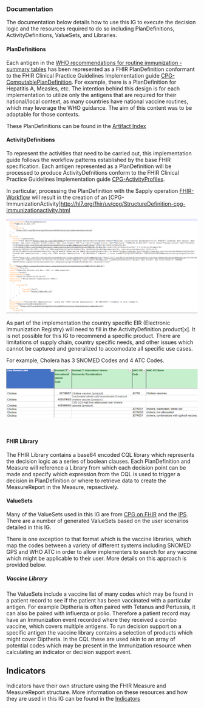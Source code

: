 ### Documentation
The documentation below details how to use this IG to execute the decision logic and the resources required to do so including PlanDefinitions, ActivityDefinitions, ValueSets, and Libraries.

#### PlanDefinitions
Each antigen in the [WHO recommendations for routine immunization - summary tables](https://www.who.int/teams/immunization-vaccines-and-biologicals/policies/who-recommendations-for-routine-immunization---summary-tables) has been represented as a FHIR PlanDefinition conformant to the FHIR Clinical Practice Guidelines Implementation guide [CPG-ComputablePlanDefinition](http://hl7.org/fhir/uv/cpg/StructureDefinition/cpg-computableplandefinition). For example, there is a PlanDefinition for Hepatitis A, Measles, etc. The intention behind this design is for each implementation to utilize only the antigens that are required for their national/local context, as many countries have national vaccine routines, which may leverage the WHO guidance. The aim of this content was to be adaptable for those contexts. 

These PlanDefinitions can be found in the [Artifact Index](artifacts.html)

#### ActivityDefinitions
To represent the activities that need to be carried out, this implementation guide follows the workflow patterns established by the base FHIR specification. Each antigen represented as a PlanDefinition will be processed to produce ActivityDefnitions conform to the FHIR Clinical Practice Guidelines Implementation guide [CPG-ActivityProfiles](http://hl7.org/fhir/uv/cpg/profiles.html#activity-profiles).

In particular, processing the PlanDefinition  with the $apply operation [FHIR-Workflow](https://www.hl7.org/fhir/workflow.html) will result in the creation of an [CPG-ImmunizationActivity]http://hl7.org/fhir/uv/cpg/StructureDefinition-cpg-immunizationactivity.html

![BCG-ImmunizationActivity](./images/ActivityDefinition_BCG_Example1.png)

As part of the implementation the country specific EIR (Electronic Immunization Registry) will need to fill in the ActivityDefinition.product[x]. It is not possible for this IG to recommend a specific product. There are limitations of supply chain, country specific needs, and other issues which cannot be captured and generalized to accomodate all specific use cases. 

For example, Cholera has 3 SNOMED Codes and 4 ATC Codes.

![Cholera-SNOMEDCT/ACT Codes](./images/Cholera_SNOMED_ATC_Example.png)

<br />


#### FHIR Library
The FHIR Library contains a base64 encoded CQL library which represents the decision logic as a series of boolean clauses. Each PlanDefinition and Measure will reference a Library from which each decision point can be made and specify which expression from the CQL is used to trigger a decision in PlanDefinition or where to retrieve data to create the MeasureReport in the Measure, repsectively.

#### ValueSets
Many of the ValueSets used in this IG are  from [CPG on FHIR](https://hl7.org/fhir/uv/cpg/) and the [IPS](https://hl7.org/fhir/uv/ips/). There are a number of generated ValueSets based on the user scenarios detailed in this IG. 

There is one exception to that format which is the vaccine libraries, which map the codes between a variety of different systems including SNOMED GPS and WHO ATC in order to allow implementers to search for any vaccine which might be applicable to their user. More details on this approach is provided below. 

##### Vaccine Library
The ValueSets include a vaccine list of many codes which may be found in a patient record to see if the patient has been vaccinated with a particular antigen. For example Diptheria is often paired with Tetanus and Pertussis, it can also be paired with influenza or polio. Therefore a patient record may have an Immunization event recorded where they received a combo vaccine, which covers multiple antigens. To run decision support on a specific antigen the vaccine library contains a selection of products which might cover Diptheria. In the CQL these are used akin to an array of potential codes which may be present in the Immunization resource when calculating an indicator or decision support event. 

## Indicators
Indicators have their own structure using the FHIR Measure and MeasureReport structure. More information on these resources and how they are used in this IG can be found in the [Indicators](indicators.html)
<!--
#### Data Elements 
--> 